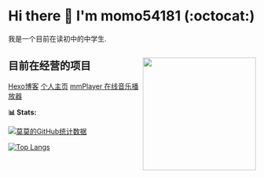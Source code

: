 # Hi there 👋 I'm momo54181 (:octocat:)
我是一个目前在读初中的中学生.
## 目前在经营的项目<img align='right' src="https://p0.meituan.net/csc/e1fb35b817ad1d0826b1e5221eef18d6112850.webp" width="230">
<a href="https://blog.mocn.top">Hexo博客</a>
<a href="https://www.mocn.top">个人主页</a>
<a href="https://music.mocn.top">mmPlayer 在线音乐播放器</a>

**📊 Stats:**

[![莫莫的GitHub统计数据](https://github-readme-stats.vercel.app/api?username=momo54181&locale=cn&show_icons=true&count_private=true&bg_color=45,191970,B0C4DE&icon_color=6495ED&title_color=6495ED)](https://github.com/momo54181)

[![Top Langs](https://github-readme-stats.vercel.app/api/top-langs/?username=momo54181&layout=compact&locale=cn&show_icons=true&count_private=true&bg_color=45,191970,B0C4DE&title_color=6495ED)](https://github.com/momo54181)

